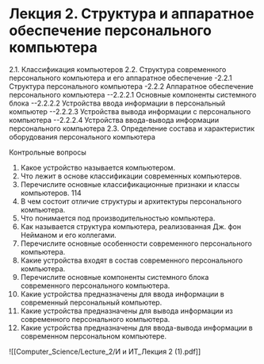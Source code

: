 # Лекция 2. Структура и аппаратное обеспечение персонального компьютера

2.1. Классификация компьютеров
2.2. Структура современного персонального компьютера и его аппаратное обеспечение
-2.2.1 Структура персонального компьютера
-2.2.2 Аппаратное обеспечение персонального компьютера 
--2.2.2.1 Основные компоненты системного блока
--2.2.2.2 Устройства ввода информации в персональный компьютер
--2.2.2.3 Устройства вывода информации с персонального компьютера
--2.2.2.4 Устройства ввода-вывода информации персонального компьютера
2.3. Определение состава и характеристик оборудования персонального компьютера

Контрольные вопросы 
1. Какое устройство называется компьютером. 
2. Что лежит в основе классификации современных компьютеров. 
3. Перечислите основные классификационные признаки и классы компьютеров. 114 
4. В чем состоит отличие структуры и архитектуры персонального компьютера. 
5. Что понимается под производительностью компьютера. 
6. Как называется структура компьютера, реализованная Дж. фон Нейманом и его коллегами. 
7. Перечислите основные особенности современного персонального компьютера. 
8. Какие устройства входят в состав современного персонального компьютера.
9. Перечислите основные компоненты системного блока современного персонального компьютера.
 10. Какие устройства предназначены для ввода информации в современный персональный компьютер. 
11. Какие устройства предназначены для вывода информации из современного персонального компьютера. 
12. Какие устройства предназначены для ввода-вывода информации в современном персональном компьютере.


![[Computer_Science/Lecture_2/И и ИТ_Лекция 2 (1).pdf]]